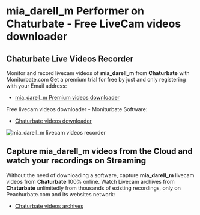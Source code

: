 # mia_darell_m Performer on Chaturbate - Free LiveCam videos downloader

## Chaturbate Live Videos Recorder

Monitor and record livecam videos of **mia_darell_m** from **Chaturbate** with Moniturbate.com
Get a premium trial for free by just and only registering with your Email address:
* [mia_darell_m Premium videos downloader](https://moniturbate.com/request-demo-licence-key.html)

Free livecam videos downloader - Moniturbate Software:
* [Chaturbate videos downloader](https://moniturbate.com/moniturbate-download-software.html)

![mia_darell_m livecam videos recorder](https://peachurnet.com/templates/moniturbate-software.png)


## Capture mia_darell_m videos from the Cloud and watch your recordings on Streaming

Without the need of downloading a software, capture **mia_darell_m** livecam videos from **Chaturbate** 100% online.
Watch Livecam archives from **Chaturbate** unlimitedly from thousands of existing recordings, only on Peachurbate.com and its websites network:
* [Chaturbate videos archives](https://peachurnet.com/)